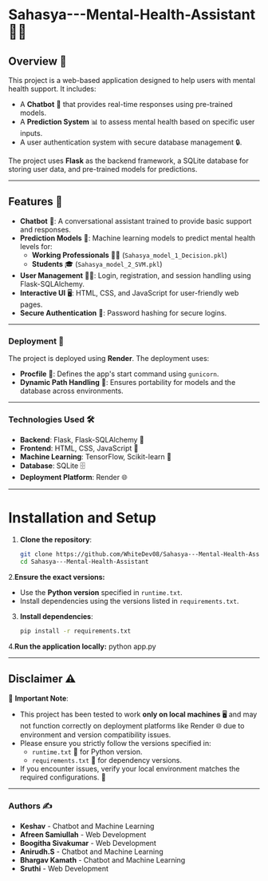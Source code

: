 # Sahasya---Mental-Health-Assistant 🧠💬

## Overview 🌟

This project is a web-based application designed to help users with mental health support. It includes:
- A **Chatbot** 🤖 that provides real-time responses using pre-trained models.
- A **Prediction System** 📊 to assess mental health based on specific user inputs.
- A user authentication system with secure database management 🔒.

The project uses **Flask** as the backend framework, a SQLite database for storing user data, and pre-trained models for predictions.

---

## Features 🚀

- **Chatbot** 🤖: A conversational assistant trained to provide basic support and responses.
- **Prediction Models** 🔮: Machine learning models to predict mental health levels for:
  - **Working Professionals** 👨‍💻 (`Sahasya_model_1_Decision.pkl`)
  - **Students** 🎓 (`Sahasya_model_2_SVM.pkl`)
- **User Management** 🧑‍💼: Login, registration, and session handling using Flask-SQLAlchemy.
- **Interactive UI** 🖥️: HTML, CSS, and JavaScript for user-friendly web pages.
- **Secure Authentication** 🔐: Password hashing for secure logins.

---

### Deployment 🚢
The project is deployed using **Render**. The deployment uses:
- **Procfile** 📝: Defines the app's start command using `gunicorn`.
- **Dynamic Path Handling** 📂: Ensures portability for models and the database across environments.

---

### Technologies Used 🛠️
- **Backend**: Flask, Flask-SQLAlchemy 🐍
- **Frontend**: HTML, CSS, JavaScript 🎨
- **Machine Learning**: TensorFlow, Scikit-learn 🤖
- **Database**: SQLite 🗄️
- **Deployment Platform**: Render 🌐

---
# Installation and Setup

1. **Clone the repository**:
   ```bash
   git clone https://github.com/WhiteDev08/Sahasya---Mental-Health-Assistant.git
   cd Sahasya---Mental-Health-Assistant

2.**Ensure the exact versions:**
- Use the **Python version** specified in `runtime.txt`.
- Install dependencies using the versions listed in `requirements.txt`.

3. **Install dependencies**:
   ```bash
   pip install -r requirements.txt

4.**Run the application locally:**
  python app.py

---
## Disclaimer ⚠️

🚨 **Important Note**:
- This project has been tested to work **only on local machines** 🖥️ and may not function correctly on deployment platforms like Render 🌐 due to environment and version compatibility issues.
- Please ensure you strictly follow the versions specified in:
  - `runtime.txt` 📜 for Python version.
  - `requirements.txt` 📂 for dependency versions.
- If you encounter issues, verify your local environment matches the required configurations. 🔧

---
### Authors ✍️
- **Keshav** - Chatbot and Machine Learning  
- **Afreen Samiullah** - Web Development  
- **Boogitha Sivakumar** - Web Development  
- **Anirudh.S** - Chatbot and Machine Learning  
- **Bhargav Kamath** - Chatbot and Machine Learning  
- **Sruthi** - Web Development 



